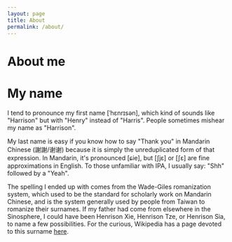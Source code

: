 ```yaml
---
layout: page
title: About
permalink: /about/
---
```


# About me

# My name

I tend to pronounce my first name <span class="text-ipa">[ˈhɛnrɪsən]</span>, which kind of sounds like "Harrison" but with "Henry" instead of "Harris".
People sometimes mishear my name as "Harrison".

My last name is easy if you know how to say "Thank you" in Mandarin Chinese (謝謝/谢谢) because it is simply the unreduplicated form of that expression.
In Mandarin, it's pronounced <span class="text-ipa">[ɕie]</span>, but <span class="text-ipa">[ʃjɛ]</span> or <span class="text-ipa">[ʃɛ]</span> are fine approximations in English.
To those unfamiliar with IPA, I usually say: "Shh" followed by a "Yeah".

The spelling I ended up with comes from the Wade-Giles romanization system, which used to be the standard for scholarly work on Mandarin Chinese, and is the system generally used by people from Taiwan to romanize their surnames.
If my father had come from elsewhere in the Sinosphere, I could have been Henrison Xie, Henrison Tze, or Henrison Sia, to name a few possibilities.
For the curious, Wikipedia has a page devoted to this surname [here](https://en.wikipedia.org/wiki/Xie_(surname)).


<!-- This is the base Jekyll theme. You can find out more info about customizing your Jekyll theme, as well as basic Jekyll usage documentation at [jekyllrb.com](http://jekyllrb.com/)

You can find the source code for the Jekyll new theme at: [github.com/jglovier/jekyll-new](https://github.com/jglovier/jekyll-new)

You can find the source code for Jekyll at [github.com/jekyll/jekyll](https://github.com/jekyll/jekyll)
 -->
